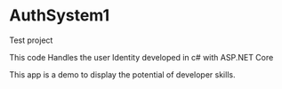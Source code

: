 # AuthSystem1
Test project

This code Handles the user Identity developed in c# with ASP.NET Core

This app is a demo to display the potential of developer skills.
